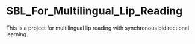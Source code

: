 # SBL_For_Multilingual_Lip_Reading
This is a project for multilingual lip reading with synchronous bidirectional learning.
